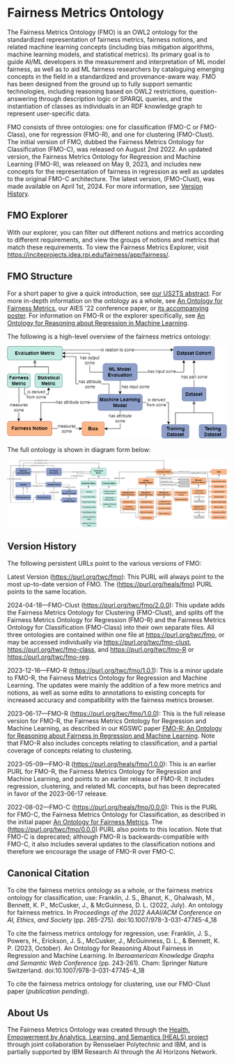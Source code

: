 # Fairness Metrics Ontology

The Fairness Metrics Ontology (FMO) is an OWL2 ontology for the standardized representation of fairness metrics, fairness notions, and related machine learning concepts (including bias mitigation algorithms, machine learning models, and statistical metrics). Its primary goal is to guide AI/ML developers in the measurement and interpretation of ML model fairness, as well as to aid ML fairness researchers by cataloguing emerging concepts in the field in a standardized and provenance-aware way. FMO has been designed from the ground up to fully support semantic technologies, including reasoning based on OWL2 restrictions, question-answering through description logic or SPARQL queries, and the instantiation of classes as individuals in an RDF knowledge graph to represent user-specific data.

FMO consists of three ontologies: one for classification (FMO-C or FMO-Class), one for regression (FMO-R), and one for clustering (FMO-Clust). The initial version of FMO, dubbed the Fairness Metrics Ontology for Classification (FMO-C), was released on August 2nd 2022. An updated version, the Fairness Metrics Ontology for Regression and Machine Learning (FMO-R), was released on May 9, 2023, and includes new concepts for the representation of fairness in regression as well as updates to the original FMO-C architecture. The latest version, (FMO-Clust), was made available on April 1st, 2024. For more information, see [Version History](https://github.com/frankj-rpi/fairness-metrics-ontology/blob/main/README.md#version-history).

## FMO Explorer

With our explorer, you can filter out different notions and metrics according to different requirements, and view the groups of notions and metrics that match these requirements. To view the Fairness Metrics Explorer, visit <https://inciteprojects.idea.rpi.edu/fairness/app/fairness/>. 

## FMO Structure

For a short paper to give a quick introduction, see [our US2TS abstract](https://homepages.rpi.edu/~frankj6/US2TS-2022-Towards_an_Ontology_for_Fairness_Metrics.pdf). For more in-depth information on the ontology as a whole, see [An Ontology for Fairness Metrics](https://dl.acm.org/doi/10.1145/3514094.3534137), our  AIES '22 conference paper, or [its accompanying poster](https://homepages.rpi.edu/~frankj6/aies22.html). For information on FMO-R or the explorer specifically, see [An Ontology for Reasoning about Regression in Machine Learning](https://link.springer.com/chapter/10.1007/978-3-031-47745-4_18).

The following is a high-level overview of the fairness metrics ontology:

![High-level concept map](diagrams/HL-concept-map.png "High-Level Concept Map")

The full ontology is shown in diagram form below:

![High-level concept map](diagrams/FairnessOntologyFull.png "Full Concept Map")

## Version History

The following persistent URLs point to the various versions of FMO:

Latest Version (https://purl.org/twc/fmo): This PURL will always point to the most up-to-date version of FMO. The (https://purl.org/heals/fmo) PURL points to the same location.

2024-04-18—FMO-Clust (https://purl.org/twc/fmo/2.0.0): This update adds the Fairness Metrics Ontology for Clustering (FMO-Clust), and splits off the Fairness Metrics Ontology for Regression (FMO-R) and the Fairness Metrics Ontology for Classification (FMO-Class) into their own separate files. All three ontologies are contained within one file at https://purl.org/twc/fmo, or may be accessed individually via https://purl.org/twc/fmo-clust, https://purl.org/twc/fmo-class, and https://purl.org/twc/fmo-R or https://purl.org/twc/fmo-reg.

2023-12-16—FMO-R (https://purl.org/twc/fmo/1.0.1): This is a minor update to FMO-R, the Fairness Metrics Ontology for Regression and Machine Learning. The updates were mainly the addition of a few more metrics and notions, as well as some edits to annotations to existing concepts for increased accuracy and compatibility with the fairness metrics browser.

2023-06-17—FMO-R (https://purl.org/twc/fmo/1.0.0): This is the full release version for FMO-R, the Fairness Metrics Ontology for Regression and Machine Learning, as described in our KGSWC paper [FMO-R: An Ontology for Reasoning about Fairness in Regression and Machine Learning](https://link.springer.com/chapter/10.1007/978-3-031-47745-4_18). Note that FMO-R also includes concepts relating to classification, and a partial coverage of concepts relating to clustering.

2023-05-09—FMO-R (https://purl.org/heals/fmo/1.0.0): This is an earlier PURL for FMO-R, the Fairness Metrics Ontology for Regression and Machine Learning, and points to an earlier release of FMO-R. It includes regression, clustering, and related ML concepts, but has been deprecated in favor of the 2023-06-17 release.

2022-08-02—FMO-C (https://purl.org/heals/fmo/0.0.0): This is the PURL for FMO-C, the Fairness Metrics Ontology for Classification, as described in the initial paper [An Ontology for Fairness Metrics](https://dl.acm.org/doi/10.1145/3514094.3534137). The (https://purl.org/twc/fmo/0.0.0) PURL also points to this location. Note that FMO-C is deprecated; although FMO-R is backwards-compatible with FMO-C, it also includes several updates to the classification notions and therefore we encourage the usage of FMO-R over FMO-C. 

## Canonical Citation

To cite the fairness metrics ontology as a whole, or the fairness metrics ontology for classification, use: Franklin, J. S., Bhanot, K., Ghalwash, M., Bennett, K. P., McCusker, J., & McGuinness, D. L. (2022, July). An ontology for fairness metrics. In _Proceedings of the 2022 AAAI/ACM Conference on AI, Ethics, and Society_ (pp. 265-275). doi:10.1007/978-3-031-47745-4_18

To cite the fairness metrics ontology for regression, use: Franklin, J. S., Powers, H., Erickson, J. S., McCusker, J., McGuinness, D. L., & Bennett, K. P. (2023, October). An Ontology for Reasoning About Fairness in Regression and Machine Learning. In _Iberoamerican Knowledge Graphs and Semantic Web Conference_ (pp. 243-261). Cham: Springer Nature Switzerland. doi:10.1007/978-3-031-47745-4_18

To cite the fairness metrics ontology for clustering, use our FMO-Clust paper (_publication pending_).

## About Us

The Fairness Metrics Ontology was created through the [Health, Empowerment by Analytics, Learning, and Semantics (HEALS) project](https://idea.rpi.edu/research/projects/heals) through joint collaboration by Rensselaer Polytechnic and IBM, and is partially supported by IBM Research AI through the AI Horizons Network.
